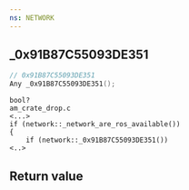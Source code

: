 ```yaml
---
ns: NETWORK
---
```

## _0x91B87C55093DE351

```c
// 0x91B87C55093DE351
Any _0x91B87C55093DE351();
```

```
bool?  
am_crate_drop.c  
<...>  
if (network::_network_are_ros_available())  
{  
	if (network::_0x91B87C55093DE351())  
<..>  
```

## Return value
